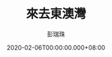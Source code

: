 ---
issue: 363
title: 來去東澳灣
author: 彭瑞珠
language: 四縣
date: 2020-02-06T00:00:00.000+08:00
topic: 景點
difficulty: 2
wikidata: Q131449105
wikidata_link: https://www.wikidata.org/wiki/Q131449105
---